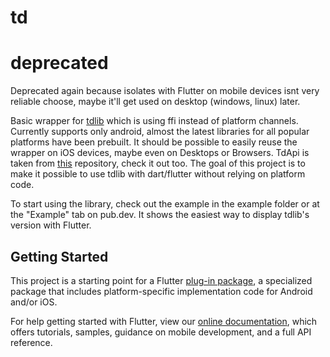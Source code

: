 # td

# deprecated
Deprecated again because isolates with Flutter on mobile devices isnt very reliable choose, maybe it'll get used on desktop (windows, linux) later.

Basic wrapper for [tdlib](https://github.com/tdlib/td) which is using ffi instead of platform channels.
Currently supports only android, almost the latest libraries for all popular platforms have been prebuilt.
It should be possible to easily reuse the wrapper on iOS devices, maybe even on Desktops or Browsers.
TdApi is taken from [this](https://github.com/i-naji/tdlib) repository, check it out too.
The goal of this project is to make it possible to use tdlib with dart/flutter without relying on platform code.

To start using the library, check out the example in the example folder or at the "Example" tab on pub.dev.
It shows the easiest way to display tdlib's version with Flutter.


## Getting Started

This project is a starting point for a Flutter
[plug-in package](https://flutter.dev/developing-packages/),
a specialized package that includes platform-specific implementation code for
Android and/or iOS.

For help getting started with Flutter, view our
[online documentation](https://flutter.dev/docs), which offers tutorials,
samples, guidance on mobile development, and a full API reference.

